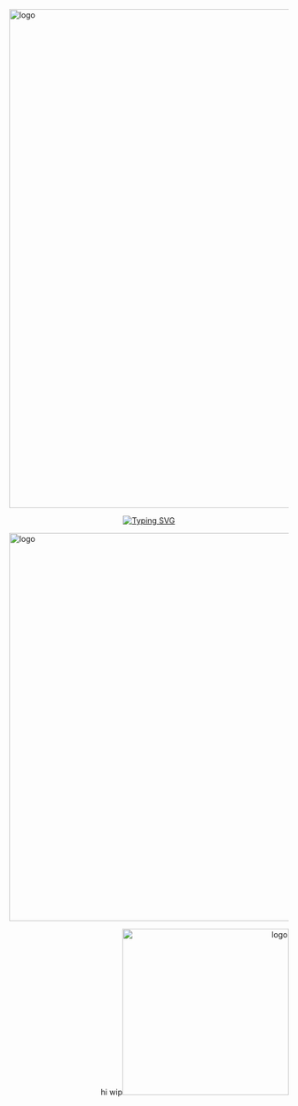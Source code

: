 <img src="https://cdn.discordapp.com/attachments/1169626689601540206/1392762174950084639/Untitled187_20250710145920.png?ex=6870b65a&is=686f64da&hm=3f72c37f0533cd7ac8a55ccce772712824cc2e59791653b3c8c3a6eff9896dac&" alt="logo"  width="900" height="auto" />

<p align="middle"><a href="https://git.io/typing-svg"><img src="https://readme-typing-svg.demolab.com?font=Fira+Code&size=18&pause=1000&color=F7F7F7&multiline=true&width=435&lines=Has+been+the+treasure+of+my+life." alt="Typing SVG" /></a></p>
<p align="left"> <img src="https://cdn.discordapp.com/attachments/1169626689601540206/1392867561959592036/Untitled189_20250710215753.png?ex=68711880&is=686fc700&hm=c6edda6bd15c5c3f0302b314b818c2bb47d86908536b94573df62b94b6424f22&" alt="logo"  width="700" height="auto" /></p></p> <p align="right">hi wip<img src="https://cdn.discordapp.com/attachments/1169626689601540206/1392766162873618503/Untitled188_20250710151434.png?ex=6870ba11&is=686f6891&hm=e34e0497b1f1f55283a06c97e1ae8b674f4c2ba1fb795a6872eb3976a8b5957e&" alt="logo"  width="300" height="auto" /></p>
